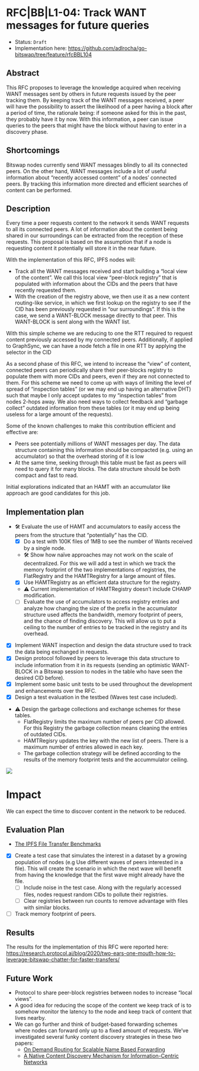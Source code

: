 #  RFC|BB|L1-04: Track WANT messages for future queries
* Status: `Draft`
* Implementation here: https://github.com/adlrocha/go-bitswap/tree/feature/rfcBBL104

## Abstract

This RFC proposes to leverage the knowledge acquired when receiving WANT messages sent by others in future requests issued by the peer tracking them. By keeping track of the WANT messages received, a peer will have the possibility to assert the likelihood of a peer having a block after a period of time, the rationale being: if someone asked for this in the past, they probably have it by now. With this information, a peer can issue queries to the peers that might have the block without having to enter in a discovery phase.

<!-- Full description here: https://docs.google.com/document/d/1zjJCZel8zJzgK3XuHK0YZlNffEHThq7tUOssGgRTryY/edit#heading=h.6qnrq913vou6 -->

## Shortcomings
Bitswap nodes currently send WANT messages blindly to all its connected peers. On the other hand, WANT messages include a lot of useful information about “recently accessed content” of a nodes’ connected peers. By tracking this information more directed and efficient searches of content can be performed.

## Description
Every time a peer requests content to the network it sends WANT requests to all its connected peers. A lot of information about the content being shared in our surroundings can be extracted from the reception of these requests. This proposal is based on the assumption that if a node is requesting content it potentially will store it in the near future.

With the implementation of this RFC, IPFS nodes will:
- Track all the WANT messages received and start building a “local view of the content”. We call this local view “peer-block registry” that is populated  with information about the CIDs and the peers that have recently requested them.
- With the creation of the registry above, we then use it as a new content routing-like service, in which we first lookup on the registry to see if the CID has been previously requested in “our surroundings”. If this is the case, we send a WANT-BLOCK message directly to that peer. This WANT-BLOCK is sent along with the WANT list.

With this simple scheme we are reducing to one the RTT required to request content previously accessed by my connected peers. Additionally, if applied to GraphSync, we can have a node fetch a file in one RTT by applying the selector in the CID

As a second phase of this RFC, we intend to increase the “view” of content, connected peers can periodically share their peer-blocks registry to populate them with more CIDs and peers, even if they are not connected to them. For this scheme we need to come up with ways of limiting the level of spread of “inspection tables” (or we may end up having an alternative DHT) such that maybe I only accept updates to my “inspection tables” from nodes 2-hops away. We also need ways to collect feedback and “garbage collect” outdated information from these tables (or it may end up being useless for a large amount of the requests).

Some of the known challenges to make this contribution efficient and effective are:
- Peers see potentially millions of WANT messages per day. The data structure containing this information should be compacted (e.g. using an accumulator) so that the overhead storing of it is low
- At the same time, seeking through this table must be fast as peers will need to query it for many blocks. The data structure should be both compact and fast to read.

Initial explorations indicated that an HAMT with an accumulator like approach are good candidates for this job.

## Implementation plan
- 🛠 Evaluate the use of HAMT and accumulators to easily access the peers from the structure that “potentially” has the CID.
    - [x] Do a test with 100K files of 1MB to see the number of Wants received by a single node.
    - 🛠 Show how naïve approaches may not work on the scale of decentralized. For this we will add a test in which we track the memory footprint of the two implementations of registries, the FlatRegistry and the HAMTRegistry for a large amount of files.
    - [x] Use HAMTRegistry as an efficient data structure for the registry.
    - ⚠ Current implementation of HAMTRegistry doesn’t include CHAMP modification.
    - [ ] Evaluate the use of accumulators to access registry entries and analyze how changing the size of the prefix in the accumulator structure used affects the bandwidth, memory footprint of peers, and the chance of finding discovery. This will allow us to put a ceiling to the number of entries to be tracked in the registry and its overhead.
- [x] Implement WANT inspection and design the data structure used to track the data being exchanged in requests.
- [x] Design protocol followed by peers to leverage this data structure to include information from it in its requests (sending an optimistic WANT-BLOCK in a Bitswap session to nodes in the table who have seen the desired CID before).
- [x] Implement some basic unit tests to be used throughout the development and enhancements over the RFC.
- [x] Design a test evaluation in the testbed (Waves test case included).
- ⚠ Design the garbage collections and exchange schemes for these tables.
   - FlatRegistry limits the maximum number of peers per CID allowed. For this Registry the garbage collection means cleaning the entries of outdated CIDs.
   - HAMTRegisry updates the key with the new list of peers. There is a maximum number of entries allowed in each key.
   - The garbage collection strategy will be defined according to the results of the memory footprint tests and the accummulator ceiling.

![](./images/rfcbbL104.png)

# Impact
We can expect the time to discover content in the network to be reduced.

## Evaluation Plan
- [The IPFS File Transfer Benchmarks](https://docs.google.com/document/d/1LYs3WDCwpkrBdfrnB_LE0xsxdMCIhXdCchIkbzZc8OE/edit#heading=h.nxkc23tlbqhl)
- [x] Create a test case that simulates the interest in a dataset by a growing population of nodes (e.g Use different waves of peers interested in a file). This will create the scenario in which the next wave will benefit from having the knowledge that the first wave might already have the file.
    - [ ] Include noise in the test case. Along with the regularly accessed files, nodes request random CIDs to pollute their registries.
    - [ ] Clear registries between run counts to remove advantage with files with similar blocks.
- [ ] Track memory footprint of peers.

## Results
The results for the implementation of this RFC were reported here: https://research.protocol.ai/blog/2020/two-ears-one-mouth-how-to-leverage-bitswap-chatter-for-faster-transfers/

## Future Work
- Protocol to share peer-block registries between nodes to increase “local views”.
- A good idea for reducing the scope of the content we keep track of is to somehow monitor the latency to the node and keep track of content that lives nearby.
- We can go further and think of budget-based forwarding schemes where nodes can forward only up to a fixed amount of requests. We’ve investigated several funky content discovery strategies in these two papers:
    - [On Demand Routing for Scalable Name Based Forwarding](http://conferences.sigcomm.org/acm-icn/2018/proceedings/icn18-final53.pdf)
    - [A Native Content Discovery Mechanism for Information-Centric Networks](https://www.ee.ucl.ac.uk/~ipsaras/files/efib-icn17.pdf)
